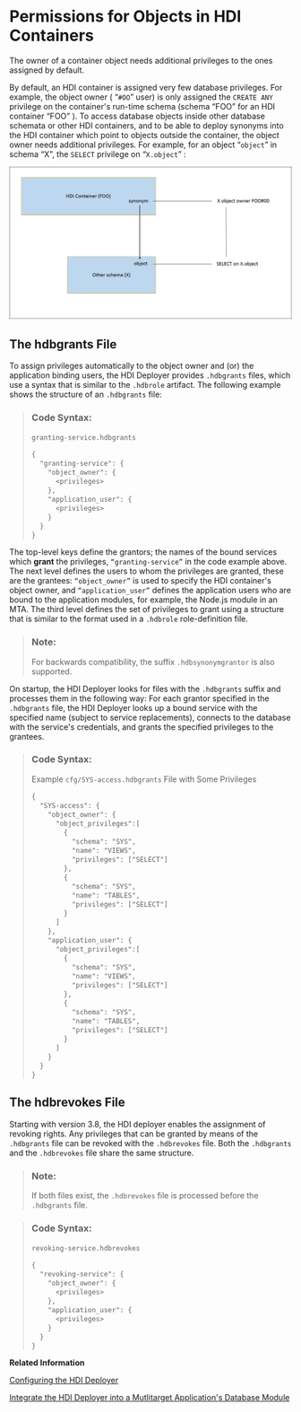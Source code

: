 <!-- loio79e8664e99dd4cf98719e7e4e44642e3 -->

# Permissions for Objects in HDI Containers

The owner of a container object needs additional privileges to the ones assigned by default.

By default, an HDI container is assigned very few database privileges. For example, the object owner \( “`#OO`” user\) is only assigned the `CREATE ANY` privilege on the container's run-time schema \(schema “FOO” for an HDI container “FOO” \). To access database objects inside other database schemata or other HDI containers, and to be able to deploy synonyms into the HDI container which point to objects outside the container, the object owner needs additional privileges. For example, for an object “`object`” in schema “X”, the `SELECT` privilege on “`X.object`” :

 ![](images/HDI_Extenal_Container_Permissions_b5bf1df.png) 



<a name="loio79e8664e99dd4cf98719e7e4e44642e3__section_vxg_zyz_m4b"/>

## The hdbgrants File

To assign privileges automatically to the object owner and \(or\) the application binding users, the HDI Deployer provides `.hdbgrants` files, which use a syntax that is similar to the `.hdbrole` artifact. The following example shows the structure of an `.hdbgrants` file:

> ### Code Syntax:  
> `granting-service.hdbgrants`
> 
> ```
> {
>   "granting-service": { 
>     "object_owner": { 
>       <privileges> 
>     }, 
>     "application_user": { 
>       <privileges> 
>     }
>   }
> } 
> ```

The top-level keys define the grantors; the names of the bound services which **grant** the privileges, <code>“granting-service”</code> in the code example above. The next level defines the users to whom the privileges are granted, these are the grantees: <code>“object_owner”</code> is used to specify the HDI container's object owner, and <code>“application_user”</code> defines the application users who are bound to the application modules, for example, the Node.js module in an MTA. The third level defines the set of privileges to grant using a structure that is similar to the format used in a `.hdbrole` role-definition file.

> ### Note:  
> For backwards compatibility, the suffix `.hdbsynonymgrantor` is also supported.

On startup, the HDI Deployer looks for files with the `.hdbgrants` suffix and processes them in the following way: For each grantor specified in the `.hdbgrants` file, the HDI Deployer looks up a bound service with the specified name \(subject to service replacements\), connects to the database with the service's credentials, and grants the specified privileges to the grantees.

> ### Code Syntax:  
> Example `cfg/SYS-access.hdbgrants` File with Some Privileges
> 
> ```
> {
>   "SYS-access": {
>     "object_owner": {
>       "object_privileges":[
>         {
>           "schema": "SYS",
>           "name": "VIEWS",
>           "privileges": ["SELECT"]
>         },
>         {
>           "schema": "SYS",
>           "name": "TABLES",
>           "privileges": ["SELECT"]
>         }
>       ]
>     },
>     "application_user": {
>       "object_privileges":[
>         {
>           "schema": "SYS",
>           "name": "VIEWS",
>           "privileges": ["SELECT"]
>         },
>         {
>           "schema": "SYS",
>           "name": "TABLES",
>           "privileges": ["SELECT"]
>         }
>       ]
>     }
>   }
> }
> 
> ```



<a name="loio79e8664e99dd4cf98719e7e4e44642e3__section_r24_1zz_m4b"/>

## The hdbrevokes File

Starting with version 3.8, the HDI deployer enables the assignment of revoking rights. Any privileges that can be granted by means of the `.hdbgrants` file can be revoked with the `.hdbrevokes` file. Both the `.hdbgrants` and the `.hdbrevokes` file share the same structure.

> ### Note:  
> If both files exist, the `.hdbrevokes` file is processed before the `.hdbgrants` file.

> ### Code Syntax:  
> `revoking-service.hdbrevokes`
> 
> ```
> {
>   "revoking-service": { 
>     "object_owner": { 
>       <privileges> 
>     }, 
>     "application_user": { 
>       <privileges> 
>     }
>   }
> } 
> ```

**Related Information**  


[Configuring the HDI Deployer](configuring-the-hdi-deployer-d5bf65e.md "Set up and use the Node.js-based HDI Deployer in Cloud Foundry.")

[Integrate the HDI Deployer into a Mutlitarget Application's Database Module](integrate-the-hdi-deployer-into-a-mutlitarget-application-s-database-modul-0194390.md "Install the HDI Deployer for use by a Multi-Target Application (MTA).")

